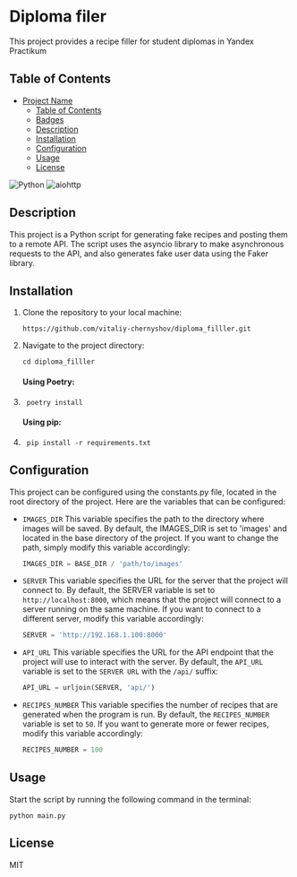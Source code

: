 
# Diploma filer

This project provides a recipe filler for student diplomas in Yandex Practikum
## Table of Contents

- [Project Name](#project-name)
  - [Table of Contents](#table-of-contents)
  - [Badges](#badges)
  - [Description](#description)
  - [Installation](#installation)
  - [Configuration](#configuration)
  - [Usage](#usage)
  - [License](#license)

![Python](https://img.shields.io/badge/python-3.9-blue.svg)
![aiohttp](https://img.shields.io/badge/aiohttp-3.8.4-blue.svg)

## Description

This project is a Python script for generating fake recipes and posting them to a remote API. The script uses the asyncio library to make asynchronous requests to the API, and also generates fake user data using the Faker library.
## Installation

1. Clone the repository to your local machine:
    ```shell
    https://github.com/vitaliy-chernyshov/diploma_filller.git
    ```
2. Navigate to the project directory:
    ```shell
    cd diploma_filller
    ```
   #### Using Poetry:
3. ```shell
    poetry install
    ```
   #### Using pip:
3. ```shell
    pip install -r requirements.txt
    ```
   
## Configuration
This project can be configured using the constants.py file, located in the root directory of the project. Here are the variables that can be configured:

* `IMAGES_DIR` This variable specifies the path to the directory where images will be saved. By default, the IMAGES_DIR is set to 'images' and located in the base directory of the project. If you want to change the path, simply modify this variable accordingly:
    ```python
    IMAGES_DIR = BASE_DIR / 'path/to/images'
    ```
* `SERVER` This variable specifies the URL for the server that the project will connect to. By default, the SERVER variable is set to `http://localhost:8000`, which means that the project will connect to a server running on the same machine. If you want to connect to a different server, modify this variable accordingly:
    ```python 
    SERVER = 'http://192.168.1.100:8000'
    ```
* `API_URL` This variable specifies the URL for the API endpoint that the project will use to interact with the server. By default, the `API_URL` variable is set to the `SERVER URL` with the `/api/` suffix:
    ```python
    API_URL = urljoin(SERVER, 'api/')
    ```
* `RECIPES_NUMBER` This variable specifies the number of recipes that are generated when the program is run. By default, the `RECIPES_NUMBER` variable is set to `50`. If you want to generate more or fewer recipes, modify this variable accordingly:
    ```python
    RECIPES_NUMBER = 100
    ```
## Usage

Start the script by running the following command in the terminal:
```shell
python main.py
```

## License

MIT